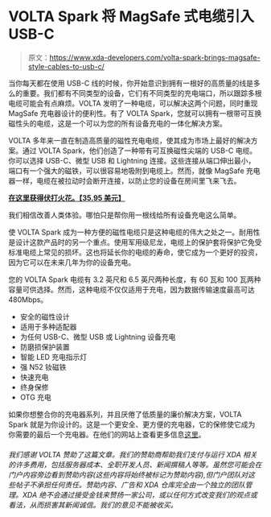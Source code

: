 # VOLTA Spark 将 MagSafe 式电缆引入 USB-C

> 原文：<https://www.xda-developers.com/volta-spark-brings-magsafe-style-cables-to-usb-c/>

当你每天都在使用 USB-C 线的时候，你开始意识到拥有一根好的高质量的线是多么的重要。我们都有不同类型的设备，它们有不同类型的充电端口，所以跟踪多根电缆可能会有点麻烦。VOLTA 发明了一种电缆，可以解决这两个问题，同时重现 MagSafe 充电器设计的便利性。有了 VOLTA Spark，您就可以拥有一根带可互换磁性头的电缆，这是一个可以为您的所有设备充电的一体化解决方案。

VOLTA 多年来一直在制造高质量的磁性充电电缆，使其成为市场上最好的解决方案。通过 VOLTA Spark，他们创造了一种带有可互换磁性尖端的 USB-C 电缆。你可以选择 USB-C、微型 USB 和 Lightning 连接。这些连接从端口伸出最小，端口有一个强大的磁铁，可以很容易地吸附到电缆上。然而，就像 MagSafe 充电器一样，电缆在被拉动时会断开连接，以防止您的设备在房间里飞来飞去。

**[在这里获得伏打火花。【35.95 美元】](https://voltacharger.com/products/volta-spark-1-tip)**

我们相信改善人类体验。哪怕只是帮你用一根线给所有设备充电这么简单。

使 VOLTA Spark 成为一种方便的磁性电缆只是这种电缆的伟大之处之一。耐用性是设计这款产品时的另一个重点。使用军用级尼龙，电缆上的保护套将保护它免受标准电缆上常见的损坏。这也将延长你的电缆的寿命，使它成为一个更好的投资，因为它可以在未来几年为你的设备充电。

您的 VOLTA Spark 电缆有 3.2 英尺和 6.5 英尺两种长度，有 60 瓦和 100 瓦两种容量可供选择。然而，这种电缆不仅仅适用于充电，因为数据传输速度最高可达 480Mbps。

*   安全的磁性设计
*   适用于多种适配器
*   为任何 USB-C、微型 USB 或 Lightning 设备充电
*   防磨损保护装置
*   智能 LED 充电指示灯
*   强 N52 钕磁铁
*   快速充电
*   终身保修
*   OTG 充电

如果你想整合你的充电器系列，并且厌倦了低质量的廉价解决方案，VOLTA Spark 就是为你设计的。这是一个更安全、更方便的充电器，它的保修使它成为你需要的最后一个充电器。在他们的网站上查看更多信息[这里](https://voltacharger.com/products/volta-spark-1-tip)。

###### 我们感谢 VOLTA 赞助了这篇文章。我们的赞助商帮助我们支付与运行 XDA 相关的许多费用，包括服务器成本、全职开发人员、新闻撰稿人等等。虽然您可能会在门户内容旁边看到赞助内容(这些内容将始终被标记为赞助内容),但门户团队对这些帖子不承担任何责任。赞助内容、广告和 XDA 仓库完全由一个独立的团队管理。XDA 绝不会通过接受金钱来赞扬一家公司，或以任何方式改变我们的观点或看法，从而损害其新闻诚信。我们的意见不能被收买。